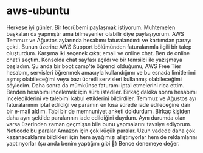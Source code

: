 # aws-ubuntu
Herkese iyi günler. Bir tecrübemi paylaşmak istiyorum. Muhtemelen başkaları da yapmıştır ama bilmeyenler olabilir diye paylaşıyorum. 
AWS Temmuz ve Ağustos aylarında hesabımı faturalandırdı ve kartımdan parayı çekti. Bunun üzerine AWS Support bölümünden faturalarımla ilgili bir talep oluşturdum. 
Karşıma iki seçenek çıktı; email ve online chat. Ben de online chat'i seçtim. Konsolda chat sayfası açıldı ve bir temsilci ile yazışmaya başladım. 
Şu anda bir boot camp'te öğrenci olduğumu, AWS Free Tier hesabını, servisleri öğrenmek amacıyla kullandığımı ve bu esnada limitlerimi aşmış olabileceğimi 
veya bazı ücretli servisleri kullanmış olabileceğimi söyledim. Daha sonra da mümkünse faturamı iptal etmelerini rica ettim. Benden hesabımı incelemek için süre istediler. 
Birkaç dakika sonra hesabımı incelediklerini ve talebimi kabul ettiklerini bildirdiler. 
Temmuz ve Ağustos ayı faturalarımın iptal edildiği ve paramın en kısa sürede iade edileceğine dair bir e-mail aldım. 
Tabi bir de memnuniyet anketi doldurdum. Birkaç kişiden daha aynı şekilde paralarının iade edildiğini duydum. 
Aynı durumda olan varsa üzerinden zaman geçmişse bile bunu yapmalarını tavsiye ediyorum. 
Neticede bu paralar Amazon için çok küçük paralar. Uzun vadede daha çok kazanacaklarını bildikleri için hem ayağımızı alıştırıyorlar 
hem de reklamlarını yaptırıyorlar (şu anda benim yaptığım gibi :slightly_smiling_face:) Bence denemeye değer.
